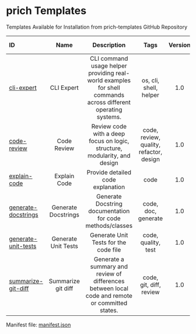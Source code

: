 # prich Templates  
Templates Available for Installation from prich-templates GitHub Repository

| ID   | Name  | Description | Tags  | Version | Author | Folder Checksum |
| :--- | :---: |    :---:    | :---: |  :---:  | :---:  | :---            |
| [cli-expert](https://github.com/oleks-dev/prich-templates/tree/main/templates/cli-expert) | CLI Expert | CLI command usage helper providing real-world examples for shell commands across different operating systems. | os, cli, shell, helper | 1.0 | prich | 6bc1095 |
| [code-review](https://github.com/oleks-dev/prich-templates/tree/main/templates/code-review) | Code Review | Review code with a deep focus on logic, structure, modularity, and design | code, review, quality, refactor, design | 1.0 | prich | bea1cd9 |
| [explain-code](https://github.com/oleks-dev/prich-templates/tree/main/templates/explain-code) | Explain Code | Provide detailed code explanation | code | 1.0 | prich | 0100407 |
| [generate-docstrings](https://github.com/oleks-dev/prich-templates/tree/main/templates/generate-docstrings) | Generate Docstrings | Generate Docstring documentation for code methods/classes | code, doc, generate | 1.0 | prich | 2825ef3 |
| [generate-unit-tests](https://github.com/oleks-dev/prich-templates/tree/main/templates/generate-unit-tests) | Generate Unit Tests | Generate Unit Tests for the code file | code, quality, test | 1.0 | prich | 0abe198 |
| [summarize-git-diff](https://github.com/oleks-dev/prich-templates/tree/main/templates/summarize-git-diff) | Summarize git diff | Generate a summary and review of differences between local code and remote or committed states. | code, git, diff, review | 1.0 | prich | 2f78174 |

Manifest file: [manifest.json](https://github.com/oleks-dev/prich-templates/tree/main/templates/manifest.json)
